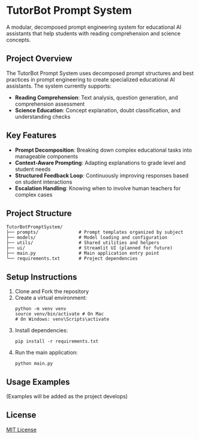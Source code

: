 # TutorBot Prompt System

A modular, decomposed prompt engineering system for educational AI assistants that help students with reading comprehension and science concepts.

## Project Overview

The TutorBot Prompt System uses decomposed prompt structures and best practices in prompt engineering to create specialized educational AI assistants. The system currently supports:

- **Reading Comprehension**: Text analysis, question generation, and comprehension assessment
- **Science Education**: Concept explanation, doubt classification, and understanding checks

## Key Features

- **Prompt Decomposition**: Breaking down complex educational tasks into manageable components
- **Context-Aware Prompting**: Adapting explanations to grade level and student needs
- **Structured Feedback Loop**: Continuously improving responses based on student interactions
- **Escalation Handling**: Knowing when to involve human teachers for complex cases

## Project Structure

```
TutorBotPromptSystem/
├── prompts/               # Prompt templates organized by subject
├── models/                # Model loading and configuration
├── utils/                 # Shared utilities and helpers
├── ui/                    # Streamlit UI (planned for future)
├── main.py                # Main application entry point
└── requirements.txt       # Project dependencies
```

## Setup Instructions

1. Clone and Fork the repository
2. Create a virtual environment:
   ```
   python -m venv venv
   source venv/bin/activate # On Mac 
   # On Windows: venv\Scripts\activate
   ```
3. Install dependencies:
   ```
   pip install -r requirements.txt
   ```
4. Run the main application:
   ```
   python main.py
   ```

## Usage Examples

(Examples will be added as the project develops)

## License

[MIT License](LICENSE) 
